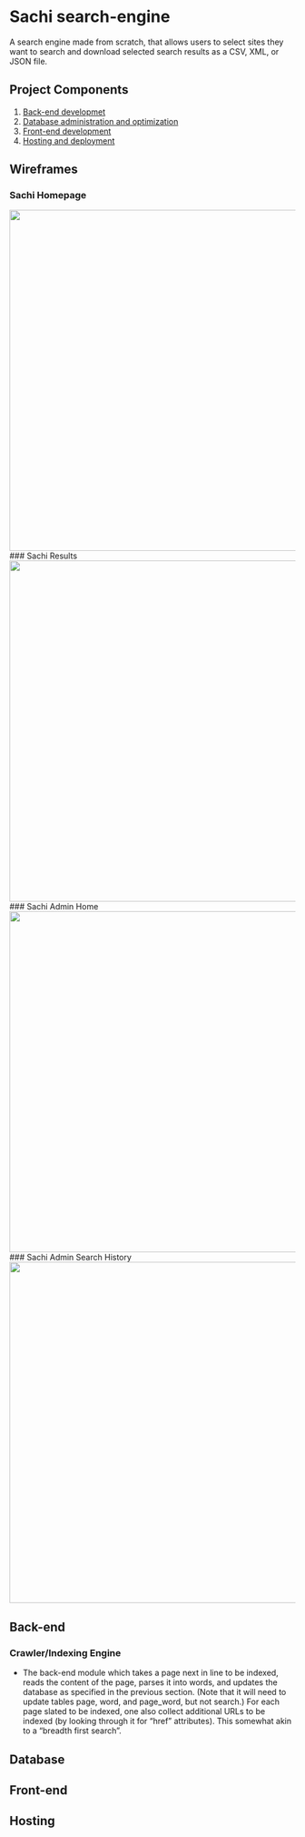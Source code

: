 # Sachi search-engine

A search engine made from scratch, that allows users to select sites they want to search and download selected search results as a CSV, XML, or JSON file.

## Project Components
1. [Back-end developmet](#Back-end) 
2. [Database administration and optimization](#Database)
3. [Front-end development](#Front-end)
4. [Hosting and deployment](#Hosting)

## Wireframes
### Sachi Homepage
<img src="https://github.com/JazmynFuller/search-engine/blob/master/wireframes/cs355pages-02.png?raw=true" width=600>
### Sachi Results
<img src="https://github.com/JazmynFuller/search-engine/blob/master/wireframes/cs355pages-03.png?raw=true" width=600>
### Sachi Admin Home
<img src="https://github.com/JazmynFuller/search-engine/blob/master/wireframes/cs355pages-01.png?raw=true" width=600>
### Sachi Admin Search History
<img src="https://github.com/JazmynFuller/search-engine/blob/master/wireframes/cs355pages-04.png?raw=true" width=600>

## Back-end
### Crawler/Indexing Engine 
- The back-end module which takes a page next in line to be indexed, reads the content of the page, parses it into words, and updates the database as specified in the previous section. (Note that it will need to update tables page, word, and page_word, but not search.) For each page slated to be indexed, one also collect additional URLs to be indexed (by looking through it for “href” attributes). This somewhat akin to a “breadth first search”. 

## Database

## Front-end

## Hosting
